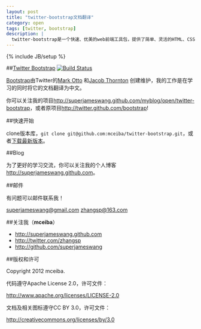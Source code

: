 ```yaml
---
layout: post
title: "twitter-bootstrap文档翻译"
category: open
tags: [twitter, bootstrap]
description: |
  twitter-bootstrap是一个快速、优美的web前端工具包，提供了简单、灵活的HTML、CSS和Javascript组建。是很好的web前端学习资料，当然你也可以将它直接用于项目开发。
---
```

{% include JB/setup %}

##[Twitter Bootstrap](http://twitter.github.com/bootstrap) [![Build Status](https://secure.travis-ci.org/twitter/bootstrap.png)](http://travis-ci.org/twitter/bootstrap)

[Bootstrap](https://github.com/twitter/bootstrap)由Twitter的[Mark Otto](http://twitter.com/mdo) 和[Jacob Thornton](http://twitter.com/fat) 创建维护，我的工作是在学习的同时将它的文档翻译为中文。

你可以关注我的项目<http://superjameswang.github.com/myblog/open/twitter-bootstrap>，或者原项目<http://twitter.github.com/bootstrap>!

##快速开始

clone版本库，`git clone git@github.com:mceiba/twitter-bootstrap.git`，或者[下载最新版本](https://github.com/superjameswang/twitter-bootstrap/zipball/master)。

##Blog

为了更好的学习交流，你可以关注我的个人博客<http://superjameswang.github.com>。

##邮件

有问题可以邮件联系我！

superjameswang@gmail.com
zhangsp@163.com

##关注我（**mceiba**）

+ <http://superjameswang.github.com>
+ <http://twitter.com/zhangsp>
+ <http://github.com/superjameswang>

##版权和许可

Copyright 2012 mceiba.

代码遵守Apache License 2.0，许可文件：

<http://www.apache.org/licenses/LICENSE-2.0>

文档及相关图标遵守CC BY 3.0，许可文件：

<http://creativecommons.org/licenses/by/3.0>
